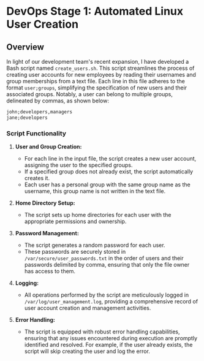 # DevOps Stage 1: Automated Linux User Creation

## Overview

In light of our development team's recent expansion, I have developed a Bash script named `create_users.sh`. This script streamlines the process of creating user accounts for new employees by reading their usernames and group memberships from a text file. Each line in this file adheres to the format `user;groups`, simplifying the specification of new users and their associated groups. Notably, a user can belong to multiple groups, delineated by commas, as shown below:

  ```txt
  john;developers,managers
  jane;developers
  ```

### Script Functionality

1. **User and Group Creation:**
   - For each line in the input file, the script creates a new user account, assigning the user to the specified groups.
   - If a specified group does not already exist, the script automatically creates it.
   - Each user has a personal group with the same group name as the username, this group name is not written in the text file.

2. **Home Directory Setup:**
   - The script sets up home directories for each user with the appropriate permissions and ownership.

3. **Password Management:**
   - The script generates a random password for each user.
   - These passwords are securely stored in `/var/secure/user_passwords.txt` in the order of users and their passwords delimited by comma, ensuring that only the file owner has access to them.

4. **Logging:**
   - All operations performed by the script are meticulously logged in `/var/log/user_management.log`, providing a comprehensive record of user account creation and management activities.

5. **Error Handling:**
   - The script is equipped with robust error handling capabilities, ensuring that any issues encountered during execution are promptly identified and resolved. For example, if the user already exists, the script will skip creating the user and log the error.
